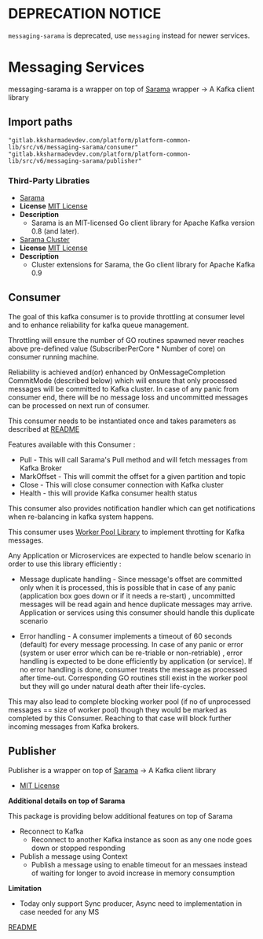 # DEPRECATION NOTICE

`messaging-sarama` is deprecated, use `messaging` instead for newer services.

# Messaging Services

messaging-sarama is a wrapper on top of [Sarama](https://github.com/Shopify/sarama) wrapper → A Kafka client library

## Import paths

```
"gitlab.kksharmadevdev.com/platform/platform-common-lib/src/v6/messaging-sarama/consumer"
"gitlab.kksharmadevdev.com/platform/platform-common-lib/src/v6/messaging-sarama/publisher"
```

### Third-Party Libraties

- [Sarama](https://github.com/Shopify/sarama)
- **License** [MIT License](https://github.com/Shopify/sarama/blob/master/LICENSE)
- **Description**
  - Sarama is an MIT-licensed Go client library for Apache Kafka version 0.8 (and later).
- [Sarama Cluster](https://github.com/bsm/sarama-cluster)
- **License** [MIT License](https://github.com/bsm/sarama-cluster/blob/master/LICENSE)
- **Description**
  - Cluster extensions for Sarama, the Go client library for Apache Kafka 0.9

## Consumer

The goal of this kafka consumer is to provide throttling at consumer level and to enhance reliability for kafka queue management.

Throttling will ensure the number of GO routines spawned never reaches above pre-defined value (SubscriberPerCore \* Number of core) on consumer running machine.

Reliability is achieved and(or) enhanced by OnMessageCompletion CommitMode (described below) which will ensure that only processed messages will be committed to Kafka cluster.
In case of any panic from consumer end, there will be no message loss and uncommitted messages can be processed on next run of consumer.

This consumer needs to be instantiated once and takes parameters as described at [README](consumer/README.md)

Features available with this Consumer :

- Pull - This will call Sarama's Pull method and will fetch messages from Kafka Broker
- MarkOffset - This will commit the offset for a given partition and topic
- Close - This will close consumer connection with Kafka cluster
- Health - this will provide Kafka consumer health status

This consumer also provides notification handler which can get notifications when re-balancing in kafka system happens.

This consumer uses [Worker Pool Library](https://github.com/goinggo/work) to implement throtting for Kafka messages.

Any Application or Microservices are expected to handle below scenario in order to use this library efficiently :

- Message duplicate handling - Since message's offset are committed only when it is processed, this is possible that in case of any panic (application box goes down or if it needs a re-start) , uncommitted messages will be read again and hence duplicate messages may arrive. Application or services using this consumer should handle this duplicate scenario

- Error handling - A consumer implements a timeout of 60 seconds (default) for every message processing. In case of any panic or error (system or user error which can be re-triable or non-retriable) , error handling is expected to be done efficiently by application (or service). If no error handling is done, consumer treats the message as processed after time-out. Corresponding GO routines still exist in the worker pool but they will go under natural death after their life-cycles.

This may also lead to complete blocking worker pool (if no of unprocessed messages == size of worker pool) though they would be marked as completed by this Consumer.
Reaching to that case will block further incoming messages from Kafka brokers.

## Publisher

Publisher is a wrapper on top of [Sarama](https://github.com/Shopify/sarama) → A Kafka client library

- [MIT License](https://github.com/Shopify/sarama/blob/master/LICENSE)

**Additional details on top of Sarama**

This package is providing below additional features on top of Sarama

- Reconnect to Kafka
  - Reconnect to another Kafka instance as soon as any one node goes down or stopped responding
- Publish a message using Context
  - Publish a message using to enable timeout for an messaes instead of waiting for longer to avoid increase in memory consumption

**Limitation**

- Today only support Sync producer, Async need to implementation in case needed for any MS

[README](publisher/README.md)
